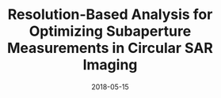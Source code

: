 ---
draft: false
doi: 10.1109/TIM.2018.2830756
title: Resolution-Based Analysis for Optimizing Subaperture Measurements in Circular SAR Imaging


publication_types:
  - "Journal article"
authors:
  - Baolong Wu
  - Yuan Gao
  - Mohammad Tayeb Ghasr
  - Reza Zoughi
publication: In *IEEE Transactions on Instrumentation and Measurement*
publication_short: In *IEEE Transactions on Instrumentation and Measurement*
featured: false
image:
  filename: featured
  focal_point: Smart
  preview_only: false
date: 2018-05-15
---